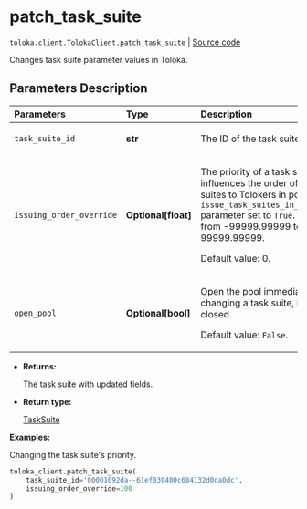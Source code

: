 # patch_task_suite
`toloka.client.TolokaClient.patch_task_suite` | [Source code](https://github.com/Toloka/toloka-kit/blob/v1.2.3/src/client/__init__.py#L2891)

Changes task suite parameter values in Toloka.

## Parameters Description

| Parameters | Type | Description |
| :----------| :----| :-----------|
`task_suite_id`|**str**|<p>The ID of the task suite.</p>
`issuing_order_override`|**Optional\[float\]**|<p>The priority of a task suite. It influences the order of assigning task suites to Tolokers in pools with the `issue_task_suites_in_creation_order` parameter set to `True`. Allowed range: from -99999.99999 to 99999.99999. </p><p>Default value: 0.</p>
`open_pool`|**Optional\[bool\]**|<p>Open the pool immediately after changing a task suite, if the pool is closed. </p><p>Default value: `False`.</p>

* **Returns:**

  The task suite with updated fields.

* **Return type:**

  [TaskSuite](toloka.client.task_suite.TaskSuite.md)

**Examples:**

Changing the task suite's priority.

```python
toloka_client.patch_task_suite(
    task_suite_id='00001092da--61ef030400c684132d0da0dc',
    issuing_order_override=100
)
```
